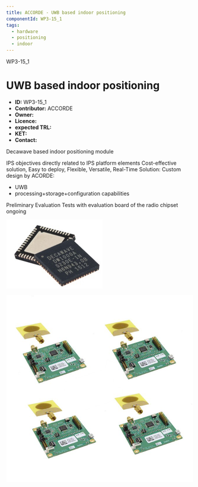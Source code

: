 ```yaml
---
title: ACCORDE - UWB based indoor positioning
componentId: WP3-15_1
tags:
  - hardware
  - positioning
  - indoor
---
```


WP3-15_1

# UWB based indoor positioning

- __ID:__ WP3-15_1
- __Contributor:__ ACCORDE
- __Owner:__ 
- __Licence:__
- __expected TRL:__
- __KET:__
- __Contact:__

Decawave based indoor positioning module

IPS objectives directly related to IPS platform elements
Cost-effective solution, Easy to deploy, Flexible, Versatile, Real-Time 
Solution:
Custom design by ACORDE:

- UWB
- processing+storage+configuration capabilities

Preliminary Evaluation
Tests with evaluation board of the radio chipset ongoing

![decawave chip](../../img/ACCORDE_1.jpg)

![decawave module](../../img/ACCORDE_2.jpg)
